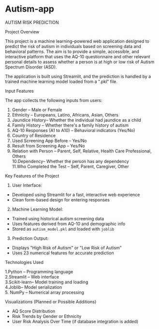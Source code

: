 # Autism-app
AUTISM RISK PREDICTION

Project Overview

This project is a machine learning–powered web application designed to predict the risk of autism in individuals based on screening data and behavioral patterns. The aim is to provide a simple, accessible, and interactive platform that uses the AQ-10 questionnaire and other relevant personal details to assess whether a person is at high or low risk of Autism Spectrum Disorder (ASD).

The application is built using Streamlit, and the prediction is handled by a trained machine learning model loaded from a ".pkl" file.

 Input Features

The app collects the following inputs from users:

1. Gender – Male or Female  
2. Ethnicity – Europeans, Latino, Africans, Asian, Others  
3. Jaundice History– Whether the individual had jaundice as a child  
4. Family History – Whether there's a family history of autism  
5. AQ-10 Responses (A1 to A10) – Behavioral indicators (Yes/No)  
6. Country of Residence
7. Used Screening App Before – Yes/No  
8. Result from Screening App – Yes/No  
9. Relation with Person – Parent, Self, Relative, Health Care Professional, Others  
10.Dependency– Whether the person has any dependency  
11.Who Completed the Test – Self, Parent, Caregiver, Other  

Key Features of the Project

 1. User Interface:
- Developed using Streamlit for a fast, interactive web experience
- Clean form-based design for entering responses

2. Machine Learning Model:
- Trained using historical autism screening data
- Uses features derived from AQ-10 and demographic info
- Stored as `autism_model.pkl` and loaded with `joblib`

3. Prediction Output:
- Displays "High Risk of Autism" or "Low Risk of Autism"
- Uses 23 numerical features for accurate prediction

Technologies Used

1.Python – Programming language  
2.Streamlit – Web interface  
3.Scikit-learn– Model training and loading  
4.Joblib– Model serialization  
5. NumPy – Numerical array processing  

Visualizations (Planned or Possible Additions)

- AQ Score Distribution
- Risk Trends by Gender or Ethnicity
- User Risk Analysis Over Time (if database integration is added)



